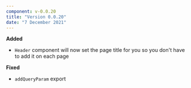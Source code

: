 ```yaml
---
component: v-0.0.20
title: "Version 0.0.20"
date: "7 December 2021"
---
```


**Added**

- `Header` component will now set the page title for you so you don't have to add it on each page

**Fixed**

- `addQueryParam` export
